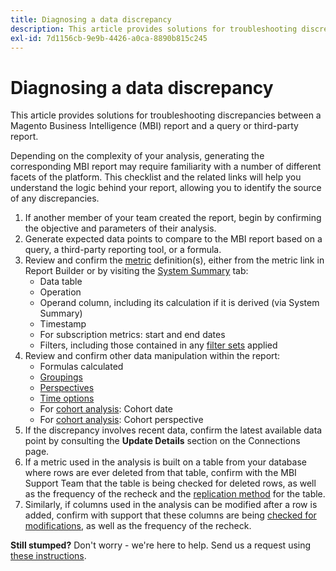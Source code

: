 ```yaml
---
title: Diagnosing a data discrepancy
description: This article provides solutions for troubleshooting discrepancies between a Magento Business Intelligence (MBI) report and a query or third-party report.
exl-id: 7d1156cb-9e9b-4426-a0ca-8890b815c245
---
```

# Diagnosing a data discrepancy

This article provides solutions for troubleshooting discrepancies between a Magento Business Intelligence (MBI) report and a query or third-party report.

Depending on the complexity of your analysis, generating the corresponding MBI report may require familiarity with a number of different facets of the platform. This checklist and the related links will help you understand the logic behind your report, allowing you to identify the source of any discrepancies.

1. If another member of your team created the report, begin by confirming the objective and parameters of their analysis.
1. Generate expected data points to compare to the MBI report based on a query, a third-party reporting tool, or a formula.
1. Review and confirm the [metric](https://experienceleague.adobe.com/docs/commerce-business-intelligence/mbi/build/reports/ess-manage-data-metrics.html) definition(s), either from the metric link in Report Builder or by visiting the [System Summary](https://support.magento.com/hc/en-us/articles/360016730971-Understand-View-definitions-of-metrics-filters-columns-and-column-references-in-the-System-Summary) tab:
    * Data table
    * Operation
    * Operand column, including its calculation if it is derived (via System Summary)
    * Timestamp
    * For subscription metrics: start and end dates
    * Filters, including those contained in any [filter sets](https://experienceleague.adobe.com/docs/commerce-business-intelligence/mbi/build/reports/ess-manage-data-filters.html) applied
1. Review and confirm other data manipulation within the report:
    * Formulas calculated
    * [Groupings](https://experienceleague.adobe.com/docs/commerce-business-intelligence/mbi/tutorials/using-visual-report-builder.html#groupby)
    * [Perspectives](https://experienceleague.adobe.com/docs/commerce-business-intelligence/mbi/tutorials/using-visual-report-builder.html)
    * [Time options](https://experienceleague.adobe.com/docs/commerce-business-intelligence/mbi/tutorials/using-visual-report-builder.html)
    * For [cohort analysis](https://support.magento.com/hc/en-us/articles/360016504632-Create-cohort-analysis): Cohort date
    * For [cohort analysis](https://support.magento.com/hc/en-us/articles/360016504632-Create-cohort-analysis): Cohort perspective
1. If the discrepancy involves recent data, confirm the latest available data point by consulting the **Update Details** section on the Connections page.
1. If a metric used in the analysis is built on a table from your database where rows are ever deleted from that table, confirm with the MBI Support Team that the table is being checked for deleted rows, as well as the frequency of the recheck and the [replication method](https://experienceleague.adobe.com/docs/commerce-business-intelligence/mbi/best-practices/data/opt-db-analysis.html) for the table.
1. Similarly, if columns used in the analysis can be modified after a row is added, confirm with support that these columns are being [checked for modifications](https://experienceleague.adobe.com/docs/commerce-business-intelligence/mbi/analyze/warehouse-manager/cfg-data-rechecks.html), as well as the frequency of the recheck.

 **Still stumped?** Don't worry - we're here to help. Send us a request using [these instructions](/help/troubleshooting/miscellaneous/mbi-data-discrepancies.md).
